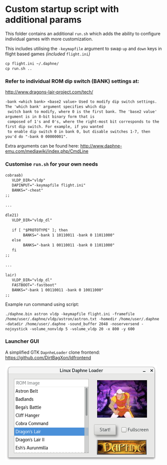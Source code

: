 Custom startup script with additional params
============================================

This folder contains an additional `run.sh` which adds the ability
to configure individual games with more customization.

This includes utilising the `-keymapfile` argument to swap `up` 
and `down` keys in flight based games _(included_ `flight.ini`_)_

    cp flight.ini ~/.daphne/
    cp run.sh ..

### Refer to individual ROM dip switch (BANK) settings at:

http://www.dragons-lair-project.com/tech/

    -bank <which bank> <base2 value> Used to modify dip switch settings. The 'which bank' argument specifies which dip
     switch bank to modify, where 0 is the first bank. The 'base2 value' argument is in 8-bit binary form that is 
     composed of 1's and 0's, where the right-most bit corresponds to the first dip switch. For example, if you wanted
     to enable dip switch 0 in bank 0, but disable switches 1-7, then you'd do "-bank 0 00000001".

Extra arguments can be found here: http://www.daphne-emu.com/mediawiki/index.php/CmdLine

### Customise `run.sh` for your own needs

    cobraab)
       VLDP_DIR="vldp"
       DAPINPUT="-keymapfile flight.ini"
       BANKS="-cheat"
    ;;

    ...

    dle21)
       VLDP_DIR="vldp_dl"

       if [ "$PROTOTYPE" ]; then
            BANKS="-bank 1 10110011 -bank 0 11011000"
       else
            BANKS="-bank 1 00110011 -bank 0 11011000"
       fi
    ;;

    ...

    lair)
       VLDP_DIR="vldp_dl"
       FASTBOOT="-fastboot"
       BANKS="-bank 1 00110011 -bank 0 10011000"
    ;;


Example run command using script:

    ./daphne.bin astron vldp -keymapfile flight.ini -framefile /home/user/.daphne/vldp/astron/astron.txt -homedir /home/user/.daphne -datadir /home/user/.daphne -sound_buffer 2048 -noserversend -nojoystick -volume_nonvldp 5 -volume_vldp 20 -x 800 -y 600

### Launcher GUI

A simplified GTK `DapnheLoader` clone frontend: https://github.com/DirtBagXon/ldfrontend

![daphneloader](https://github.com/DirtBagXon/ldfrontend/blob/master/screenshots/daphneloader.png)
